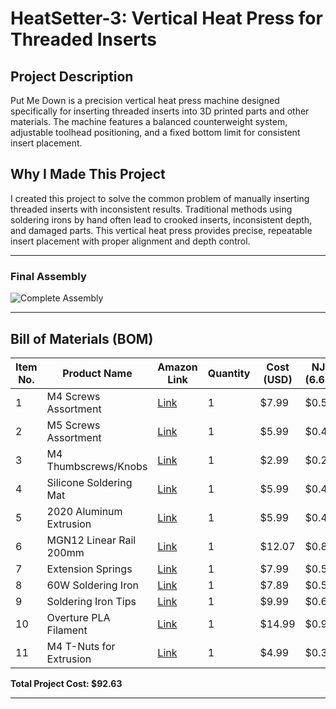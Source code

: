 # HeatSetter-3: Vertical Heat Press for Threaded Inserts

## Project Description

Put Me Down is a precision vertical heat press machine designed specifically for inserting threaded inserts into 3D printed parts and other materials. The machine features a balanced counterweight system, adjustable toolhead positioning, and a fixed bottom limit for consistent insert placement.

## Why I Made This Project

I created this project to solve the common problem of manually inserting threaded inserts with inconsistent results. Traditional methods using soldering irons by hand often lead to crooked inserts, inconsistent depth, and damaged parts. This vertical heat press provides precise, repeatable insert placement with proper alignment and depth control.

---


### Final Assembly
![Complete Assembly](https://github.com/user-attachments/assets/6d27761e-3020-4e28-a303-868d9d3c7c37)

---

## Bill of Materials (BOM)

| Item No. | Product Name | Amazon Link | Quantity | Cost (USD) | NJ Tax (6.625%) | Total Cost | Running Total |
|----------|--------------|-------------|----------|------------|-----------------|------------|---------------|
| 1 | M4 Screws Assortment | [Link](https://www.amazon.com/Taiss-380PCS-Socket-Assortment-Washers/dp/B0CWXJ4G63/) | 1 | $7.99 | $0.53 | $8.52 | $8.52 |
| 2 | M5 Screws Assortment | [Link](https://www.amazon.com/Button-Washers-Machine-Assortment-Stainless/dp/B0D1VK26PM/) | 1 | $5.99 | $0.40 | $6.39 | $14.91 |
| 3 | M4 Thumbscrews/Knobs | [Link](https://www.amazon.com/Thumbscrews-Universal-Mounting-Hardware-Clamping/dp/B0CNQX6PQR/) | 1 | $2.99 | $0.20 | $3.19 | $18.10 |
| 4 | Silicone Soldering Mat | [Link](https://www.amazon.com/MMOBIEL-Anti-Static-Non-Slip-Magnetic-Soldering/dp/B08XVZTF3P/) | 1 | $5.99 | $0.40 | $6.39 | $24.49 |
| 5 | 2020 Aluminum Extrusion | [Link](https://www.amazon.com/Aluminum-Extrusion-European-Standard-Anodized/dp/B0D52KNHB5/) | 1 | $5.99 | $0.40 | $6.39 | $30.88 |
| 6 | MGN12 Linear Rail 200mm | [Link](https://www.amazon.com/BEVDICNC-Bearing-Carriage-Printers-Upgrades/dp/B0BZ45L9J4/) | 1 | $12.07 | $0.80 | $12.87 | $43.75 |
| 7 | Extension Springs | [Link](https://www.amazon.com/Sorting-Extension-Compression-Galvanized-Mechanical/dp/B0D6GXV687/) | 1 | $7.99 | $0.53 | $8.52 | $52.27 |
| 8 | 60W Soldering Iron | [Link](https://www.amazon.com/Soldering-Iron-Kit-Electronics-Temperature/dp/B07BJ1YXRL/) | 1 | $7.89 | $0.52 | $8.41 | $60.68 |
| 9 | Soldering Iron Tips | [Link](https://www.amazon.com/Tips-Soldering-Iron-Compatible-Components/dp/B0DB1SSKVN/) | 1 | $9.99 | $0.66 | $10.65 | $71.33 |
| 10 | Overture PLA Filament | [Link](https://www.amazon.com/OVERTURE-Filament-Consumables-Dimensional-Accuracy/dp/B07PGY2JP1/) | 1 | $14.99 | $0.99 | $15.98 | $87.31 |
| 11 | M4 T-Nuts for Extrusion | [Link](https://www.amazon.com/Zorveiio-Fastener-Assortment-Aluminum-Profile/dp/B0C9DJBG1H/) | 1 | $4.99 | $0.33 | $5.32 | $92.63 |

**Total Project Cost: $92.63**

---
